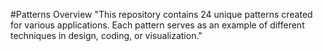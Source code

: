 #Patterns Overview
"This repository contains 24 unique patterns created for various applications. Each pattern serves as an example of different techniques in design, coding, or visualization."
